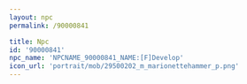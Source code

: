 ```yaml
---
layout: npc
permalink: /90000841

title: Npc
id: '90000841'
npc_name: 'NPCNAME_90000841_NAME:[F]Develop'
icon_url: 'portrait/mob/29500202_m_marionettehammer_p.png'
---
```

